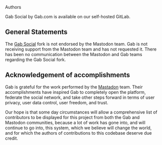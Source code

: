 Authors

Gab Social by Gab.com is available on our self-hosted GitLab.

## General Statements

The [Gab Social](https://code.gab.com/gab/social/gab-social) fork is not endorsed by the Mastodon team. Gab is not receiving support from the Mastodon team and has not requested it. There has been no communication between the Mastodon and Gab teams regarding the Gab Social fork.

## Acknowledgement of accomplishments

Gab is grateful for the work performed by the [Mastadon](https://github.com/tootsuite/mastodon) team. Their accomplishments have inspired Gab to completely open the platform, federate the social network, and take other steps forward in terms of user privacy, user data control, user freedom, and trust.

Our hope is that some day circumstances will allow a comprehensive list of contributors to be displayed for this project from both the Gab and Mastodon communities, because a lot of work has gone into, and will continue to go into, this system, which we believe will change the world, and for which the authors of contributions to this codebase deserve due credit.